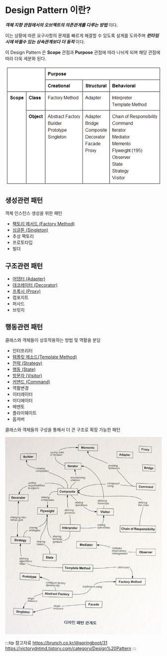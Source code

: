 # Design Pattern 이란?

_**객체 지향 관점에서의 오브젝트의 의존관계를 다루는 방법**_ 이다.

이는 상황에 따른 요구사항의 문제를 빠르게 해결할 수 있도록 설계를 도와주며 _**런타임시에 바뀔수 있는 상속관계보다 더 동적**_ 이다.

이 Design Pattern 은 **Scope** 관점과 **Purpose** 관점에 따라 나뉘게 되며 해당 관점에 따라 더욱 세분화 된다.

!["Java Design Pattern Table"](/img/A077.png)

## 생성관련 패턴

객체 인스턴스 생성을 위한 패턴

* [팩토리 메서드 (Factory Method)](./creational/factory-method)
* [싱글톤 (Singleton)](./creational/singleton)
* 추상 팩토리
* 프로토타입
* 빌더

## 구조관련 패턴

* [어댑터 (Adapter)](./structural/adapter)
* [데코레이터 (Decorator)](./structural/decorator)
* [프록시 (Proxy)](./structural/proxy)
* 컴포지트
* 퍼사드
* 브릿지

## 행동관련 패턴

클래스와 객체들이 상호작용하는 방법 및 역활을 분담

* 인터프리터
* [템플릿 메소드(Template Method)](./behavioral/template-method)
* [전략 (Strategy)](./behavioral/strategy)
* [행동 (State)](./behavioral/state)
* [방문자 (Visitor)](./behavioral/visitor)
* [커맨드 (Command)](./behavioral/command)
* 역활변경
* 이터레이터
* 미디에이터
* 메멘토
* 플라이웨이트
* 옵저버

클래스와 객체들의 구성을 통해서 더 큰 구조로 확장 가능한 패턴

!["Java Design Pattern Map"](/img/A015.png)

:::tip 참고자료
<https://brunch.co.kr/@springboot/31>  
<https://victorydntmd.tistory.com/category/Design%20Pattern>
:::
